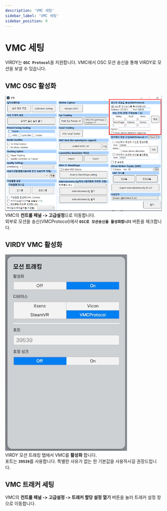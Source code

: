 ```yaml
---
description: 'VMC 세팅'
sidebar_label: 'VMC 세팅'
sidebar_position: 9
---
```


# VMC 세팅

VIRDY는 <strong>```OSC Protocol```</strong>을 지원합니다. VMC에서 OSC 모션 송신을 통해 VIRDY로 모션을 보낼 수 있습니다. <br/>

## VMC OSC 활성화

![VMC1](/img/Page_AvatarSettings/MotionSet/VMC_1.png) <br/>
VMC의 <span class="highlight_text">**컨트롤 패널 -> 고급설정**</span>으로 이동합니다. <br/>
외부로 모션을 송신(VMCProtocol)에서 **```OSC로 모션송신을 활성화합니다```** 버튼을 체크합니다.

## VIRDY VMC 활성화

![VMC2](/img/Page_AvatarSettings/MotionSet/VMC_2.png) <br/>
VIRDY 모션 트래킹 탭에서 VMC를 <span class="highlight_text">**활성화**</span> 합니다. <br/>
포트는 <strong>```39539```</strong>를 사용합니다. 특별한 사유가 없는 한 기본값을 사용하시길 권장드립니다.

## VMC 트래커 세팅

VMC의 <span class="highlight_text">**컨트롤 패널 -> 고급설정 -> 트래커 할당 설정 열기**</span> 버튼을 눌러 트래커 설정 창으로 이동합니다.